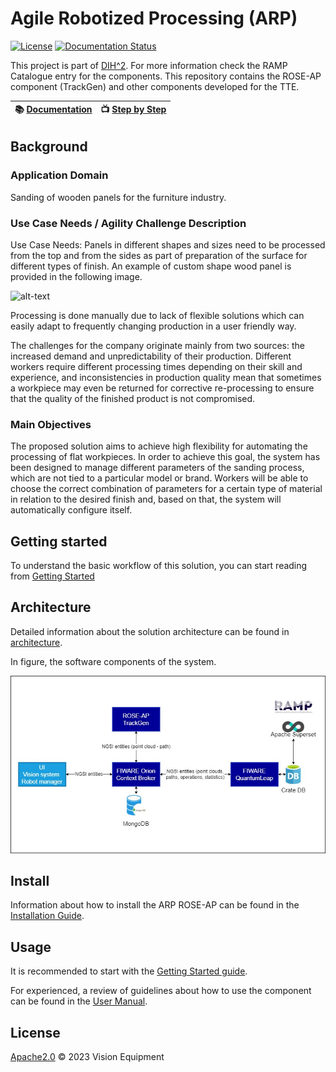 # Agile Robotized Processing (ARP)

[![License](https://img.shields.io/badge/License-Apache%202.0-blue.svg)](https://opensource.org/licenses/Apache-2.0)
[![Documentation Status](https://readthedocs.org/projects/arp/badge/?version=latest)](https://arp.readthedocs.io/en/latest)

This project is part of [DIH^2](http://www.dih-squared.eu/). For more information check the RAMP Catalogue entry for the components.
This repository contains the ROSE-AP component (TrackGen) and other components developed for the TTE.

| :books: [Documentation](https://arp.readthedocs.io/en/latest) | :tv: [Step by Step](https://youtu.be/pvIdWql2WiU) |     
| --------------------------------------------- | --------------------------------------------- |   


## Background

### Application Domain

Sanding of wooden panels for the furniture industry.

### Use Case Needs / Agility Challenge Description

Use Case Needs: Panels in different shapes and sizes need to be processed from the top and from the sides as part of preparation 
of the surface for different types of finish. An example of custom shape wood panel is provided in the following image.

![alt-text](docs/images/panel.png)

Processing is done manually due to lack of flexible solutions which can easily adapt to frequently changing production in a user friendly way.

The challenges for the company originate mainly from two sources: the increased demand and unpredictability of their production. 
Different workers require different processing times depending on their skill and experience, and inconsistencies in production 
quality mean that sometimes a workpiece may even be returned for corrective re-processing to ensure that the quality of the
finished product is not compromised.

### Main Objectives

The proposed solution aims to achieve high flexibility for automating the processing of flat workpieces.
In order to achieve this goal, the system has been designed to manage different parameters of the sanding process,
which are not tied to a particular model or brand.
Workers will be able to choose the correct combination of parameters for a certain type of material in relation to the 
desired finish and, based on that, the system will automatically configure itself.

## Getting started

To understand the basic workflow of this solution, you can start reading from [Getting Started](docs/getting-started.md)

## Architecture

Detailed information about the solution architecture can be found in [architecture](docs/architecture.md).

In figure, the software components of the system.

![alt-text](docs/images/architecture.png)

## Install

Information about how to install the ARP ROSE-AP can be found in the [Installation Guide](docs/installationguide.md).

## Usage

It is recommended to start with the [Getting Started guide](docs/getting-started.md).

For experienced, a review of guidelines about how to use the component can be found in the [User Manual](docs/usermanual.md).

## License

[Apache2.0](LICENSE) © 2023 Vision Equipment 
